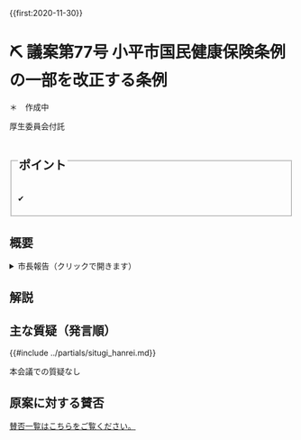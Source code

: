 {{first:2020-11-30}}
# ⛏️ 議案第77号 小平市国民健康保険条例の一部を改正する条例

＊　作成中

<i class="fa fa-gavel" aria-hidden="true"></i> 厚生委員会付託

<fieldset class="point">
  <legend>
    <h2 class="point"> ポイント </h2>
  </legend>
  <p class="point">✔ </p>
</fieldset>

<!--
<fieldset class="sanpi">
  <legend>
    <h2 class="sanpi">⭕️ 私（安竹洋平）の判断：賛成 </h2>
  </legend>
  <p class="sanpi NG">❌ </p>
  <p class="sanpi OK">⭕️ </p>
</fieldset>
-->

## 概要

<details>
<summary>市長報告（クリックで開きます）</summary>

> 本案は､本年4月1日に施行された地方税法施行令の一部改正等に伴い、改正するものです。
>
> 改正の内容ですが､第1点目は､国民健康保険税の課税限度額のうち、医療保険分を、現行の61万円から63万円に、介護保険分を現行の16万円から17万円に改めることにより、課税限度額の合計額を、現行の96万円から99万円に引き上げるものです。
>
> 第2点目は、国民健康保険税の減額にかかる所得の基準について、基礎控除額相当分の基準額を、33万円から43万円に引き上げる等の規定の整備を行うものです。
>
> 第3点目は、租税特別措置法に創設された特別控除を国民健康保険税に適用させるため、規定の整備を行うものです。
>
> なお、これらの内容につきましては、小平市国民健康保険運営協議会から、適当である旨の答申をいただいております。
>
> 施行期日につきましては、課税限度額の改定につきましては、来年4月1日を、国民健康保険税の減額にかかる所得の基準の見直しと特別控除の適用につきましては、来年1月1日を予定いたしております。

</details>

## 解説


## 主な質疑（発言順）
{{#include ../partials/situgi_hanrei.md}}

本会議での質疑なし

<!--
### ＠ 本会議

<table class="qanda"><tr><td><i class="fa fa-question-circle hitori yasutake" aria-label="安竹による質問"></i></td><td>
（安竹 洋平）
</td></tr></table>

<table class="qanda"><tr><td><i class="fa fa-question-circle hitori" aria-label="一人会派 その他議員による質問"></i></td><td>
（）
</td></tr></table>

<table class="qanda"><tr><td><i class="fa fa-question-circle-o" aria-label="その他議員による質問"></i></td><td>
</td></tr></table>

### ＠ XX委員会
XX委員会には、一人会派の会からXXXX議員が委員として参加しています。

- [議員の質疑](#)

<table class="qanda"><tr><td><i class="fa fa-question-circle hitori" aria-label="一人会派 その他議員による質問"></i></td><td>
（）
</td></tr></table>

<table class="qanda"><tr><td><i class="fa fa-question-circle-o" aria-label="その他 議員による質問"></i></td><td>
</td></tr></table>


#### XX委員会での賛否

<table class="simple">
<tr><th>会派</th><th>賛否</th></tr>
<tr><td>一人会派の会</td><td>❌反対</td></tr>
<tr><td>政和会</td><td>⭕賛成</td></tr>
<tr><td>公明党</td><td>⭕賛成</td></tr>
<tr><td>フォーラム小平</td><td>⭕賛成</td></tr>
<tr><td>共産党</td><td>⭕賛成</td></tr>
</table>

## 本会議でのやり取り

### 討論
＊概要ですので、実際の討論は[会議録等](index.md/#会議録配布資料)をご参照ください。

<h5 style="margin-bottom:0"><span class="highlight">⭐反対（一人会派の会：伊藤央）</span></h5>

- 
- 


<h5 style="margin-bottom:0">反対（政和会）</h5>

<h5 style="margin-bottom:0">賛成（公明党）</h5>
<h5 style="margin-bottom:0">賛成（フォーラム小平）</h5>
<h5 style="margin-bottom:0">賛成（共産党）</h5>
<h5 style="margin-bottom:0">賛成（まちづくり市民こだいら：水口議員）</h5>

-->

## 原案に対する賛否
[賛否一覧はこちらをご覧ください。](./index.md#賛否)